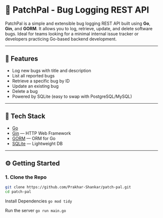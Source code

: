 # 🐛 PatchPal - Bug Logging REST API

PatchPal is a simple and extensible bug logging REST API built using **Go**, **Gin**, and **GORM**. It allows you to log, retrieve, update, and delete software bugs. Ideal for teams looking for a minimal internal issue tracker or developers practicing Go-based backend development.

---

## 🚀 Features

- Log new bugs with title and description
- List all reported bugs
- Retrieve a specific bug by ID
- Update an existing bug
- Delete a bug
- Powered by SQLite (easy to swap with PostgreSQL/MySQL)

---

## 🧱 Tech Stack

- [Go](https://golang.org/)
- [Gin](https://github.com/gin-gonic/gin) — HTTP Web Framework
- [GORM](https://gorm.io/) — ORM for Go
- [SQLite](https://www.sqlite.org/index.html) — Lightweight DB

---

## ⚙️ Getting Started

### 1. Clone the Repo

```bash
git clone https://github.com/Prakhar-Shankar/patch-pal.git
cd patch-pal
```
Install Dependencies
`go mod tidy`

Run the server
`go run main.go`
